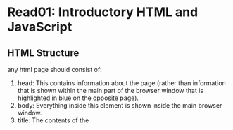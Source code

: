 # Read01: Introductory HTML and JavaScript  

## HTML Structure  
any html page should consist of: 
1. head: This contains information about the page (rather than information that is shown within the main part of the browser window that is highlighted in blue on the opposite page).
1. body: Everything inside this element is shown inside the main browser window.
1. title: The contents of the <title> element are either shown in the top of the browser, above where you usually type in the URL of the page you want to visit, or on the tab for that page (if your browser uses tabs to allow you to view multiple pages at the same time).  
  

  



